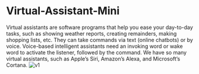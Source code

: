 # Virtual-Assistant-Mini
Virtual assistants are software programs that help you ease your day-to-day tasks, such as showing weather reports, creating remainders, making shopping lists, etc. They can take commands via text (online chatbots) or by voice. Voice-based intelligent assistants need an invoking word or wake word to activate the listener, followed by the command. We have so many virtual assistants, such as Apple’s Siri, Amazon’s Alexa, and Microsoft’s Cortana.
![v1](https://user-images.githubusercontent.com/75496066/149620763-3b009f9a-2cec-415f-97a3-4a4e8e191fec.png)
